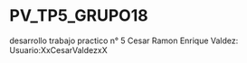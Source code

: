 # PV_TP5_GRUPO18
desarrollo trabajo practico n° 5
Cesar Ramon Enrique Valdez: Usuario:XxCesarValdezxX
